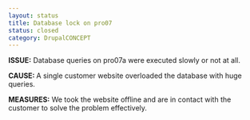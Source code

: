 ```yaml
---
layout: status
title: Database lock on pro07
status: closed
category: DrupalCONCEPT
---
```

<p><strong>ISSUE:</strong>&nbsp;Database queries on pro07a were executed slowly or not at all.</p>
<p><strong>CAUSE:&nbsp;</strong>A single customer website overloaded the database with huge queries.</p>
<p><strong>MEASURES:</strong>&nbsp;We took the website offline and are in contact with the customer to solve the problem effectively.</p>